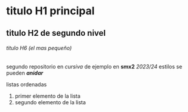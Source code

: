 # titulo H1 principal

## titulo H2 de segundo nivel

###### titulo H6 (el mas pequeño)

segundo repositorio en _cursiva_ de ejemplo en __smx2__ *2023/24*
estilos se pueden **_anidar_**

listas ordenadas
1. primer elemento de la lista
2. segundo elemento de la lista
